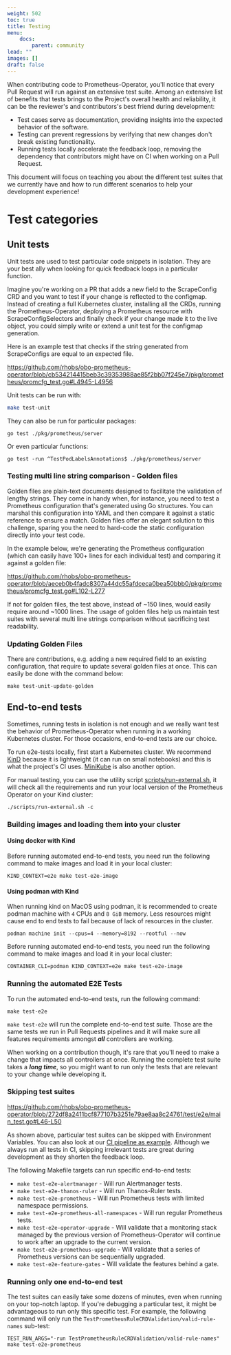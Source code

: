 ```yaml
---
weight: 502
toc: true
title: Testing
menu:
    docs:
        parent: community
lead: ""
images: []
draft: false
---
```


When contributing code to Prometheus-Operator, you'll notice that every Pull Request will run against an extensive test suite. Among an extensive list of benefits that tests brings to the Project's overall health and reliability, it can be the reviewer's and contributors's best friend during development:

* Test cases serve as documentation, providing insights into the expected behavior of the software.
* Testing can prevent regressions by verifying that new changes don't break existing functionality.
* Running tests locally accelerate the feedback loop, removing the dependency that contributors might have on CI when working on a Pull Request.

This document will focus on teaching you about the different test suites that we currently have and how to run different scenarios to help your development experience!

# Test categories

## Unit tests

Unit tests are used to test particular code snippets in isolation. They are your best ally when looking for quick feedback loops in a particular function.

Imagine you're working on a PR that adds a new field to the ScrapeConfig CRD and you want to test if your change is reflected to the configmap. Instead of creating a full Kubernetes cluster, installing all the CRDs, running the Prometheus-Operator, deploying a Prometheus resource with ScrapeConfigSelectors and finally check if your change made it to the live object, you could simply write or extend a unit test for the configmap generation.

Here is an example test that checks if the string generated from ScrapeConfigs are equal to an expected file.

https://github.com/rhobs/obo-prometheus-operator/blob/cb534214415beb3c39353988ae85f2bb07f245e7/pkg/prometheus/promcfg_test.go#L4945-L4956

Unit tests can be run with:

```bash
make test-unit
```

They can also be run for particular packages:

```
go test ./pkg/prometheus/server
```

Or even particular functions:

```
go test -run ^TestPodLabelsAnnotations$ ./pkg/prometheus/server
```

### Testing multi line string comparison - Golden files

Golden files are plain-text documents designed to facilitate the validation of lengthy strings. They come in handy when, for instance, you need to test a Prometheus configuration that's generated using Go structures. You can marshal this configuration into YAML and then compare it against a static reference to ensure a match. Golden files offer an elegant solution to this challenge, sparing you the need to hard-code the static configuration directly into your test code.

In the example below, we're generating the Prometheus configuration (which can easily have 100+ lines for each individual test) and comparing it against a golden file:

https://github.com/rhobs/obo-prometheus-operator/blob/aeceb0b4fadc8307a44dc55afdceca0bea50bbb0/pkg/prometheus/promcfg_test.go#L102-L277

If not for golden files, the test above, instead of ~150 lines, would easily require around ~1000 lines. The usage of golden files help us maintain test suites with several multi line strings comparison without sacrificing test readability.

### Updating Golden Files

There are contributions, e.g. adding a new required field to an existing configuration, that require to update several golden files at once. This can easily be done with the command below:

```
make test-unit-update-golden
```

## End-to-end tests

Sometimes, running tests in isolation is not enough and we really want test the behavior of Prometheus-Operator when running in a working Kubernetes cluster. For those occasions, end-to-end tests are our choice.

To run e2e-tests locally, first start a Kubernetes cluster. We recommend [KinD](https://kind.sigs.k8s.io/) because it is lightweight (it can run on small notebooks) and this is what the project's CI uses. [MiniKube](https://minikube.sigs.k8s.io/docs/start/) is also another option.

For manual testing, you can use the utility script [scripts/run-external.sh](scripts/run-external.sh), it will check all the requirements and run your local version of the Prometheus Operator on your Kind cluster:

```
./scripts/run-external.sh -c
```

### Building images and loading them into your cluster

#### Using docker with Kind

Before running automated end-to-end tests, you need run the following command to make images and load it in your local cluster:

```shell
KIND_CONTEXT=e2e make test-e2e-image
```

#### Using podman with Kind

When running kind on MacOS using podman, it is recommended to create podman machine with `4` CPUs and `8 GiB` memory. Less resources might cause end to end tests to fail because of lack of resources in the cluster.

```shell
podman machine init --cpus=4 --memory=8192 --rootful --now
```

Before running automated end-to-end tests, you need run the following command to make images and load it in your local cluster:

```shell
CONTAINER_CLI=podman KIND_CONTEXT=e2e make test-e2e-image
```

### Running the automated E2E Tests

To run the automated end-to-end tests, run the following command:

```
make test-e2e
```

`make test-e2e` will run the complete end-to-end test suite. Those are the same tests we run in Pull Requests pipelines and it will make sure all features requirements amongst ***all*** controllers are working.

When working on a contribution though, it's rare that you'll need to make a change that impacts all controllers at once. Running the complete test suite takes a ***long time***, so you might want to run only the tests that are relevant to your change while developing it.

### Skipping test suites

https://github.com/rhobs/obo-prometheus-operator/blob/272df8a2411bcf877107b3251e79ae8aa8c24761/test/e2e/main_test.go#L46-L50

As shown above, particular test suites can be skipped with Environment Variables. You can also look at our [CI pipeline as example](https://github.com/rhobs/obo-prometheus-operator/blob/272df8a2411bcf877107b3251e79ae8aa8c24761/.github/workflows/e2e.yaml#L85-L94). Although we always run all tests in CI, skipping irrelevant tests are great during development as they shorten the feedback loop.

The following Makefile targets can run specific end-to-end tests:

* `make test-e2e-alertmanager` - Will run Alertmanager tests.
* `make test-e2e-thanos-ruler` - Will run Thanos-Ruler tests.
* `make test-e2e-prometheus` - Will run Prometheus tests with limited namespace permissions.
* `make test-e2e-prometheus-all-namespaces` - Will run regular Prometheus tests.
* `make test-e2e-operator-upgrade` - Will validate that a monitoring stack managed by the previous version of Prometheus-Operator will continue to work after an upgrade to the current version.
* `make test-e2e-prometheus-upgrade` - Will validate that a series of Prometheus versions can be sequentially upgraded.
* `make test-e2e-feature-gates` - Will validate the features behind a gate.

### Running only one end-to-end test

The test suites can easily take some dozens of minutes, even when running on your top-notch laptop. If you're debugging a particular test, it might be advantageous to run only this specific test. For example, the following command will only run the `TestPrometheusRuleCRDValidation/valid-rule-names` sub-test:

```shell
TEST_RUN_ARGS="-run TestPrometheusRuleCRDValidation/valid-rule-names" make test-e2e-prometheus
```
